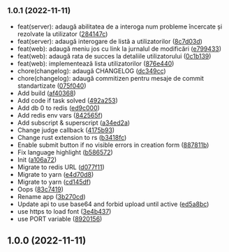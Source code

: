 ## <small>1.0.1 (2022-11-11)</small>

* feat(server): adaugă abilitatea de a interoga num probleme încercate și rezolvate la utilizator ([284147c](https://github.com/nickmessing/algo/commit/284147c))
* feat(server): adaugă interogare de listă a utilizatorilor ([8c7d03d](https://github.com/nickmessing/algo/commit/8c7d03d))
* feat(web): adaugă meniu jos cu link la jurnalul de modificări ([e799433](https://github.com/nickmessing/algo/commit/e799433))
* feat(web): adaugă rata de succes la detaliile utilizatorului ([0c1b139](https://github.com/nickmessing/algo/commit/0c1b139))
* feat(web): implementează lista utilizatorilor ([876e440](https://github.com/nickmessing/algo/commit/876e440))
* chore(changelog): adaugă CHANGELOG ([dc349cc](https://github.com/nickmessing/algo/commit/dc349cc))
* chore(changelog): adaugă commitizen pentru mesaje de commit standartizate ([075f040](https://github.com/nickmessing/algo/commit/075f040))
* Add build ([af40368](https://github.com/nickmessing/algo/commit/af40368))
* Add code if task solved ([492a253](https://github.com/nickmessing/algo/commit/492a253))
* Add db 0 to redis ([ed9c000](https://github.com/nickmessing/algo/commit/ed9c000))
* Add redis env vars ([842565f](https://github.com/nickmessing/algo/commit/842565f))
* Add subscript & superscript ([a34ed2a](https://github.com/nickmessing/algo/commit/a34ed2a))
* Change judge callback ([4175b93](https://github.com/nickmessing/algo/commit/4175b93))
* Change rust extension to rs ([b3418fc](https://github.com/nickmessing/algo/commit/b3418fc))
* Enable submit button if no visible errors in creation form ([887811b](https://github.com/nickmessing/algo/commit/887811b))
* Fix language highlight ([b586572](https://github.com/nickmessing/algo/commit/b586572))
* Init ([a106a72](https://github.com/nickmessing/algo/commit/a106a72))
* Migrate to redis URL ([d077f11](https://github.com/nickmessing/algo/commit/d077f11))
* Migrate to yarn ([e4d70d8](https://github.com/nickmessing/algo/commit/e4d70d8))
* Migrate to yarn ([cd145df](https://github.com/nickmessing/algo/commit/cd145df))
* Oops ([83c7419](https://github.com/nickmessing/algo/commit/83c7419))
* Rename app ([3b270cd](https://github.com/nickmessing/algo/commit/3b270cd))
* Update api to use base64 and forbid upload until active ([ed5a8bc](https://github.com/nickmessing/algo/commit/ed5a8bc))
* use https to load font ([3e4b437](https://github.com/nickmessing/algo/commit/3e4b437))
* use PORT variable ([8920156](https://github.com/nickmessing/algo/commit/8920156))



## 1.0.0 (2022-11-11)
